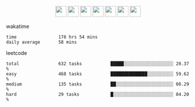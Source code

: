 <div align="center"><img src="https://assets.leetcode.com/static_assets/marketing/2024-50-lg.png" width="30" height="30"> <img src="https://assets.leetcode.com/static_assets/marketing/lg50.png" width="30" height="30"> <img src="https://leetcode.com/static/images/badges/dcc-2024-3.png" width="30" height="30"> <img src="https://leetcode.com/static/images/badges/dcc-2024-2.png" width="30" height="30"> <img src="https://leetcode.com/static/images/badges/dcc-2024-1.png" width="30" height="30"> <img src="https://leetcode.com/static/images/badges/dcc-2023-12.png" width="30" height="30"> <img src="https://leetcode.com/static/images/badges/dcc-2023-11.png" width="30" height="30"> </div>

wakatime
```text
time                178 hrs 54 mins     
daily average       58 mins             
```

leetcode
```text
total               632 tasks           █████░░░░░░░░░░░░░░░░░░░ 20.37 %             
easy                468 tasks           ██████████████░░░░░░░░░░ 59.62 %             
medium              135 tasks           ██░░░░░░░░░░░░░░░░░░░░░░ 08.29 %             
hard                29 tasks            █░░░░░░░░░░░░░░░░░░░░░░░ 04.20 %             

```


